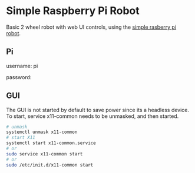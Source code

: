 # Simple Raspberry Pi Robot
Basic 2 wheel robot with web UI controls, using the [simple rasberry pi robot](https://learn.adafruit.com/simple-raspberry-pi-robot/).


## Pi
username: pi

password:



## GUI
The GUI is not started by default to save power since its a headless device. To start, service x11-common needs to be unmasked, and then started.

```bash
# unmask
systemctl unmask x11-common
# start X11
systemctl start x11-common.service
# or
sudo service x11-common start
# or
sudo /etc/init.d/x11-common start
```